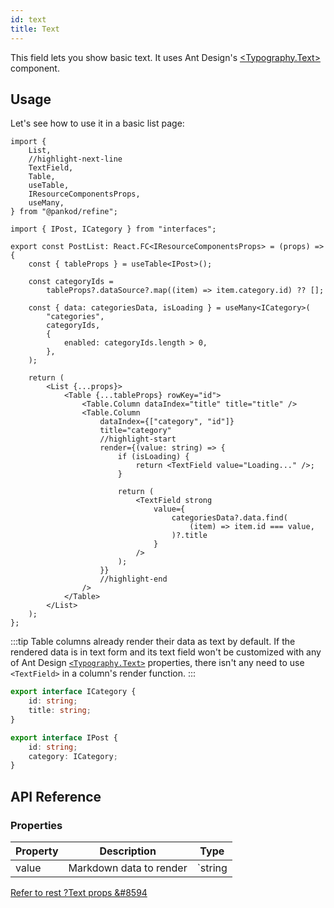 ```yaml
---
id: text
title: Text
---
```


This field lets you show basic text. It uses Ant Design's [<Typography.Text\>](https://ant.design/components/typography/#Typography.Text) component.

## Usage

Let's see how to use it in a basic list page:

```tsx title="src/pages/posts/list.tsx"
import {
    List,
    //highlight-next-line
    TextField,
    Table,
    useTable,
    IResourceComponentsProps,
    useMany,
} from "@pankod/refine";

import { IPost, ICategory } from "interfaces";

export const PostList: React.FC<IResourceComponentsProps> = (props) => {
    const { tableProps } = useTable<IPost>();

    const categoryIds =
        tableProps?.dataSource?.map((item) => item.category.id) ?? [];

    const { data: categoriesData, isLoading } = useMany<ICategory>(
        "categories",
        categoryIds,
        {
            enabled: categoryIds.length > 0,
        },
    );

    return (
        <List {...props}>
            <Table {...tableProps} rowKey="id">
                <Table.Column dataIndex="title" title="title" />
                <Table.Column
                    dataIndex={["category", "id"]}
                    title="category"
                    //highlight-start
                    render={(value: string) => {
                        if (isLoading) {
                            return <TextField value="Loading..." />;
                        }

                        return (
                            <TextField strong
                                value={
                                    categoriesData?.data.find(
                                        (item) => item.id === value,
                                    )?.title
                                }
                            />
                        );
                    }}
                    //highlight-end
                />
            </Table>
        </List>
    );
};
```

:::tip
Table columns already render their data as text by default. If the rendered data is in text form and its text field won't be customized with any of Ant Design [`<Typography.Text>`](https://ant.design/components/typography/#Typography.Text) properties, there isn't any need to use `<TextField>` in a column's render function.
:::

```ts title="src/interfaces/index.d.ts"
export interface ICategory {
    id: string;
    title: string;
}

export interface IPost {
    id: string;
    category: ICategory;
}
```

## API Reference

### Properties

| Property | Description             | Type                 |
| -------- | ----------------------- | -------------------- |
| value    | Markdown data to render | `string | undefined` |

[Refer to rest ?Text props &#8594](https://ant.design/components/typography/#Typography.Text)
